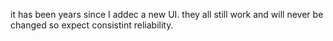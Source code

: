 it has been years since I addec a new UI. they all still work and will never be changed so expect consistint reliability.
